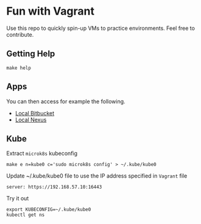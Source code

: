 # Fun with Vagrant

Use this repo to quickly spin-up VMs to practice environments. Feel free to contribute.

## Getting Help

```
make help
```

## Apps

You can then access for example the following.

* [Local Bitbucket](http://192.168.57.20:7990)
* [Local Nexus](http://192.168.57.30:8081)

## Kube

Extract `microk8s` kubeconfig

`make e n=kube0 c='sudo microk8s config' > ~/.kube/kube0`

Update ~/.kube/kube0 file to use the IP address specified
in `Vagrant` file

`server: https://192.168.57.10:16443`

Try it out

```
export KUBECONFIG=~/.kube/kube0
kubectl get ns
```
